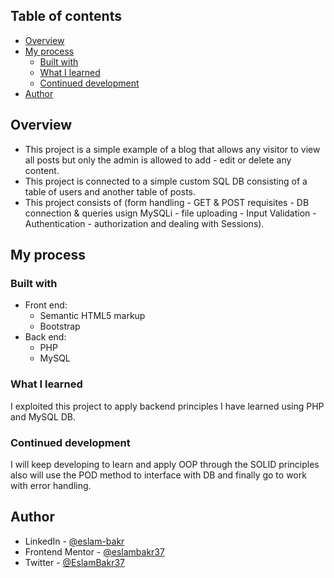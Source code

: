 ## Table of contents

- [Overview](#overview)
- [My process](#my-process)
  - [Built with](#built-with)
  - [What I learned](#what-i-learned)
  - [Continued development](#continued-development)
- [Author](#author)


## Overview

- This project is a simple example of a blog that allows any visitor to view all posts but only the admin is allowed to add - edit or delete any content.
- This project is connected to a simple custom SQL DB consisting of a table of users and another table of posts.
- This project consists of (form handling - GET & POST requisites - DB connection & queries usign MySQLi - file uploading - Input Validation - Authentication - authorization and dealing with Sessions).


## My process

### Built with
- Front end: 
  - Semantic HTML5 markup
  - Bootstrap
- Back end:
  - PHP
  - MySQL


### What I learned

I exploited this project to apply backend principles I have learned using PHP and MySQL DB.


### Continued development

I will keep developing to learn and apply OOP through the SOLID principles also will use the POD method to interface with DB and finally go to work with error handling.


## Author

- LinkedIn - [@eslam-bakr](https://www.linkedin.com/in/eslam-bakr)
- Frontend Mentor - [@eslambakr37](https://www.frontendmentor.io/profile/eslambakr37)
- Twitter - [@EslamBakr37](https://www.twitter.com/EslamBakr37)



